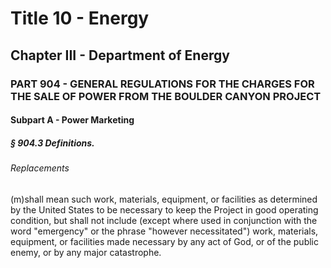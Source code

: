 
# Title 10 - Energy
## Chapter III - Department of Energy
### PART 904 - GENERAL REGULATIONS FOR THE CHARGES FOR THE SALE OF POWER FROM THE BOULDER CANYON PROJECT
#### Subpart A - Power Marketing
##### § 904.3 Definitions.
###### Replacements

(m)shall mean such work, materials, equipment, or facilities as determined by the United States to be necessary to keep the Project in good operating condition, but shall not include (except where used in conjunction with the word "emergency" or the phrase "however necessitated") work, materials, equipment, or facilities made necessary by any act of God, or of the public enemy, or by any major catastrophe.
